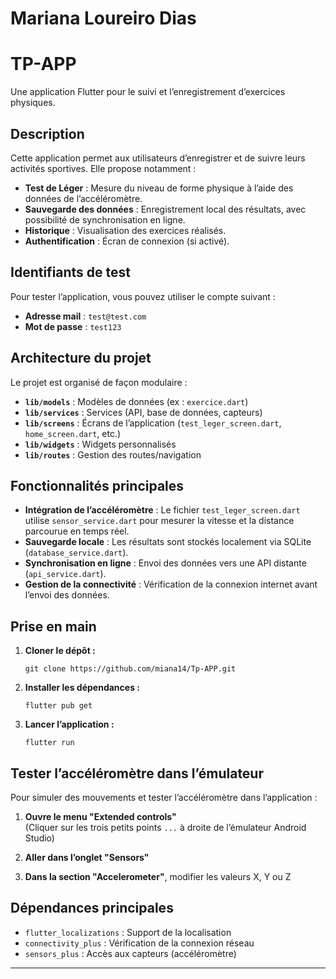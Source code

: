 # Mariana Loureiro Dias

# TP-APP

Une application Flutter pour le suivi et l’enregistrement d’exercices physiques.

## Description

Cette application permet aux utilisateurs d’enregistrer et de suivre leurs activités sportives. Elle propose notamment :

- **Test de Léger** : Mesure du niveau de forme physique à l’aide des données de l’accéléromètre.
- **Sauvegarde des données** : Enregistrement local des résultats, avec possibilité de synchronisation en ligne.
- **Historique** : Visualisation des exercices réalisés.
- **Authentification** : Écran de connexion (si activé).

## Identifiants de test

Pour tester l’application, vous pouvez utiliser le compte suivant :

- **Adresse mail** : `test@test.com`
- **Mot de passe** : `test123`

## Architecture du projet

Le projet est organisé de façon modulaire :

- **`lib/models`** : Modèles de données (ex : `exercice.dart`)
- **`lib/services`** : Services (API, base de données, capteurs)
- **`lib/screens`** : Écrans de l’application (`test_leger_screen.dart`, `home_screen.dart`, etc.)
- **`lib/widgets`** : Widgets personnalisés
- **`lib/routes`** : Gestion des routes/navigation

## Fonctionnalités principales

- **Intégration de l’accéléromètre** : Le fichier `test_leger_screen.dart` utilise `sensor_service.dart` pour mesurer la vitesse et la distance parcourue en temps réel.
- **Sauvegarde locale** : Les résultats sont stockés localement via SQLite (`database_service.dart`).
- **Synchronisation en ligne** : Envoi des données vers une API distante (`api_service.dart`).
- **Gestion de la connectivité** : Vérification de la connexion internet avant l’envoi des données.

## Prise en main

1. **Cloner le dépôt :**
    ```
    git clone https://github.com/miana14/Tp-APP.git
    ```

2. **Installer les dépendances :**
    ```
    flutter pub get
    ```

3. **Lancer l’application :**
    ```
    flutter run
    ```
## Tester l’accéléromètre dans l’émulateur

Pour simuler des mouvements et tester l’accéléromètre dans l’application :

1. **Ouvre le menu "Extended controls"**  
   (Cliquer sur les trois petits points `...` à droite de l’émulateur Android Studio)

2. **Aller dans l’onglet "Sensors"**

3. **Dans la section "Accelerometer"**, modifier les valeurs X, Y ou Z 

## Dépendances principales

- `flutter_localizations` : Support de la localisation
- `connectivity_plus` : Vérification de la connexion réseau
- `sensors_plus` : Accès aux capteurs (accéléromètre)

---
